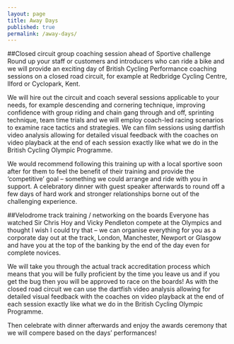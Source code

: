 ```yaml
---
layout: page
title: Away Days
published: true
permalink: /away-days/
---
```


##Closed circuit group coaching session ahead of Sportive challenge
Round up your staff or customers and introducers who can ride a bike and we will provide an exciting day of British Cycling Performance coaching sessions on a closed road circuit, for example at Redbridge Cycling Centre, Ilford or Cyclopark, Kent.

We will hire out the circuit and coach several sessions applicable to your needs, for example descending and cornering technique, improving confidence with group riding and chain gang through and off, sprinting technique, team time trials and we will employ coach-led racing scenarios to examine race tactics and strategies. We can film sessions using dartfish video analysis allowing for detailed visual feedback with the coaches on video playback at the end of each session exactly like what we do in the British Cycling Olympic Programme.

We would recommend following this training up with a local sportive soon after for them to feel the benefit of their training and provide the ‘competitive’ goal – something we could arrange and ride with you in support. A celebratory dinner with guest speaker afterwards to round off a few days of hard work and stronger relationships borne out of the challenging experience.

##Velodrome track training / networking on the boards
Everyone has watched Sir Chris Hoy and Vicky Pendleton compete at the Olympics and thought I wish I could try that – we can organise everything for you as a corporate day out at the track, London, Manchester, Newport or Glasgow and have you at the top of the banking by the end of the day even for complete novices.

We will take you through the actual track accreditation process which means that you will be fully proficient by the time you leave us and if you get the bug then you will be approved to race on the boards! As with the closed road circuit we can use the dartfish video analysis allowing for detailed visual feedback with the coaches on video playback at the end of each session exactly like what we do in the British Cycling Olympic Programme.

Then celebrate with dinner afterwards and enjoy the awards ceremony that we will compere based on the days’ performances!